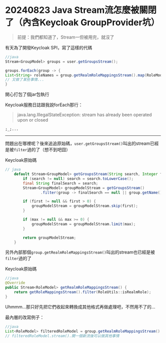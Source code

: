 ﻿---
tags:
  - Keycloak
  - Stream
  - Java
---
# 20240823 Java Stream流怎麼被關閉了（內含Keycloak GroupProvider坑）
> 前提：我們都知道了，Stream一但被用完，就沒了

有天為了開發Keycloak SPI，寫了這樣的代碼

```java
//java 
Stream<GroupModel> groups = user.getGroupsStream();

groups.forEach(group -> {
List<String> roleNames = group.getRealmRoleMappingsStream().map(RoleModel::getName).collect(Collectors.toList());
// 又做了某些事情...
}
```

開心打包了個jar包執行



Keycloak服務日誌跟我說forEach那行：

> java.lang.IllegalStateException: stream has already been operated upon or closed

`;_;...`

---

問題出在哪裡呢？後來追追原始碼，`user.getGroupsStream()`叫出的stream已經是被`filter`過的了（想不到吧囧）

Keycloak原始碼
```java
// java
    default Stream<GroupModel> getGroupsStream(String search, Integer first, Integer max) {
        if (search != null) search = search.toLowerCase();
        final String finalSearch = search;
        Stream<GroupModel> groupModelStream = getGroupsStream()
                .filter(group -> finalSearch == null || group.getName().toLowerCase().contains(finalSearch));

        if (first != null && first > 0) {
            groupModelStream = groupModelStream.skip(first);
        }

        if (max != null && max >= 0) {
            groupModelStream = groupModelStream.limit(max);
        }

        return groupModelStream;
    }
```


另外內部那個`group.getRealmRoleMappingsStream()`叫出的stream也已經是被`filter`過的了

Keycloak原始碼
```java
//java
@Override
public Stream<RoleModel> getRealmRoleMappingsStream() {
    return getRoleMappingsStream().filter(RoleUtils::isRealmRole);
}
```

Uhmmm...那只好先把它們收起來轉換成其他格式再做處理吧，不然用不了的...

最內層的改寫例子：
```java
//java
List<RoleModel> filteredRoleModel = group.getRealmRoleMappingsStream().collect(Collectors.toList()); 
// filteredRoleModel.stream().開一個新流後可以做其他事情
```